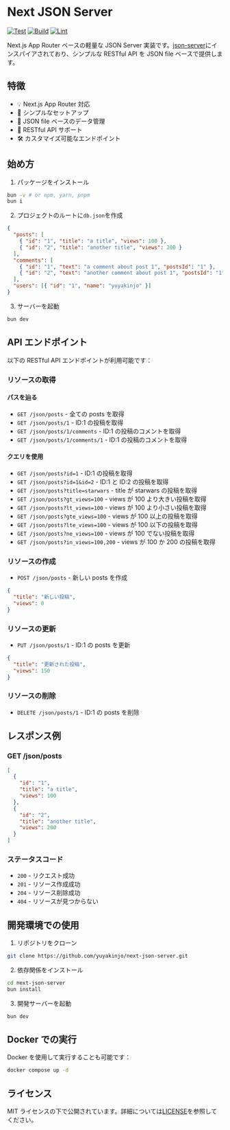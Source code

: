 # Next JSON Server

[![Test](https://github.com/yuyakinjo/next-json-server/actions/workflows/test.yml/badge.svg)](https://github.com/yuyakinjo/next-json-server/actions/workflows/test.yml)
[![Build](https://github.com/yuyakinjo/next-json-server/actions/workflows/build.yml/badge.svg)](https://github.com/yuyakinjo/next-json-server/actions/workflows/build.yml)
[![Lint](https://github.com/yuyakinjo/next-json-server/actions/workflows/lint.yml/badge.svg)](https://github.com/yuyakinjo/next-json-server/actions/workflows/lint.yml)

Next.js App Router ベースの軽量な JSON Server 実装です。[json-server](https://github.com/typicode/json-server)にインスパイアされており、シンプルな RESTful API を JSON file ベースで提供します。

## 特徴

- 💡 Next.js App Router 対応
- 🚀 シンプルなセットアップ
- 📝 JSON file ベースのデータ管理
- 🔄 RESTful API サポート
- 🛠 カスタマイズ可能なエンドポイント

## 始め方

1. パッケージをインストール

```bash
bun -v # or npm, yarn, pnpm
bun i
```

2. プロジェクトのルートに`db.json`を作成

```json
{
  "posts": [
    { "id": "1", "title": "a title", "views": 100 },
    { "id": "2", "title": "another title", "views": 200 }
  ],
  "comments": [
    { "id": "1", "text": "a comment about post 1", "postsId": "1" },
    { "id": "2", "text": "another comment about post 1", "postsId": "1" }
  ],
  "users": [{ "id": "1", "name": "yuyakinjo" }]
}
```

3. サーバーを起動

```bash
bun dev
```

## API エンドポイント

以下の RESTful API エンドポイントが利用可能です：

### リソースの取得

#### パスを辿る

- `GET /json/posts` - 全ての posts を取得
- `GET /json/posts/1` - ID:1 の投稿を取得
- `GET /json/posts/1/comments` - ID:1 の投稿のコメントを取得
- `GET /json/posts/1/comments/1` - ID:1 の投稿のコメントを取得

#### クエリを使用

- `GET /json/posts?id=1` - ID:1 の投稿を取得
- `GET /json/posts?id=1&id=2` - ID:1 と ID:2 の投稿を取得
- `GET /json/posts?title=starwars` - title が starwars の投稿を取得
- `GET /json/posts?gt_views=100` - views が 100 より大きい投稿を取得
- `GET /json/posts?lt_views=100` - views が 100 より小さい投稿を取得
- `GET /json/posts?gte_views=100` - views が 100 以上の投稿を取得
- `GET /json/posts?lte_views=100` - views が 100 以下の投稿を取得
- `GET /json/posts?ne_views=100` - views が 100 でない投稿を取得
- `GET /json/posts?in_views=100,200` - views が 100 か 200 の投稿を取得

### リソースの作成

- `POST /json/posts` - 新しい posts を作成

```json
{
  "title": "新しい投稿",
  "views": 0
}
```

### リソースの更新

- `PUT /json/posts/1` - ID:1 の posts を更新

```json
{
  "title": "更新された投稿",
  "views": 150
}
```

### リソースの削除

- `DELETE /json/posts/1` - ID:1 の posts を削除

## レスポンス例

### GET /json/posts

```json
[
  {
    "id": "1",
    "title": "a title",
    "views": 100
  },
  {
    "id": "2",
    "title": "another title",
    "views": 200
  }
]
```

### ステータスコード

- `200` - リクエスト成功
- `201` - リソース作成成功
- `204` - リソース削除成功
- `404` - リソースが見つからない

## 開発環境での使用

1. リポジトリをクローン

```bash
git clone https://github.com/yuyakinjo/next-json-server.git
```

2. 依存関係をインストール

```bash
cd next-json-server
bun install
```

3. 開発サーバーを起動

```bash
bun dev
```

## Docker での実行

Docker を使用して実行することも可能です：

```bash
docker compose up -d
```

## ライセンス

MIT ライセンスの下で公開されています。詳細については[LICENSE](LICENSE)を参照してください。
